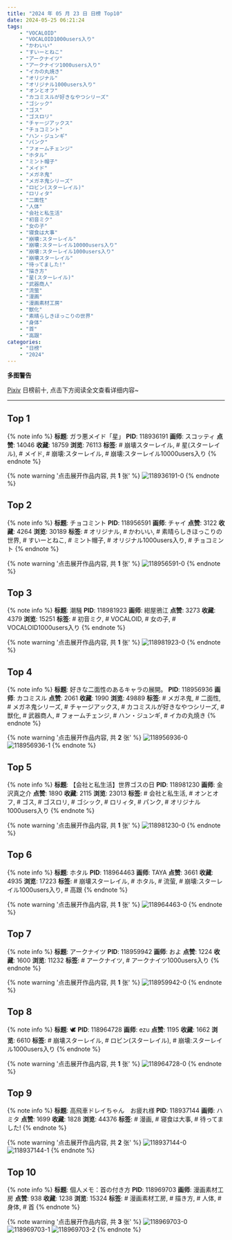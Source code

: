 ```yaml
---
title: "2024 年 05 月 23 日 日榜 Top10"
date: 2024-05-25 06:21:24
tags:
    - "VOCALOID"
    - "VOCALOID1000users入り"
    - "かわいい"
    - "すいーとねこ"
    - "アークナイツ"
    - "アークナイツ1000users入り"
    - "イカの丸焼き"
    - "オリジナル"
    - "オリジナル1000users入り"
    - "オンとオフ"
    - "カコミスルが好きなやつシリーズ"
    - "ゴシック"
    - "ゴス"
    - "ゴスロリ"
    - "チャージアックス"
    - "チョコミント"
    - "ハン・ジュンギ"
    - "パンク"
    - "フォームチェンジ"
    - "ホタル"
    - "ミント帽子"
    - "メイド"
    - "メガネ鬼"
    - "メガネ鬼シリーズ"
    - "ロビン(スターレイル)"
    - "ロリィタ"
    - "二面性"
    - "人体"
    - "会社と私生活"
    - "初音ミク"
    - "女の子"
    - "寝食は大事"
    - "崩壊:スターレイル"
    - "崩壊:スターレイル10000users入り"
    - "崩壊:スターレイル1000users入り"
    - "崩壊スターレイル"
    - "待ってました!"
    - "描き方"
    - "星(スターレイル)"
    - "武器商人"
    - "流萤"
    - "漫画"
    - "漫画素材工房"
    - "獣化"
    - "素晴らしきほっこりの世界"
    - "身体"
    - "首"
    - "高跟"
categories:
    - "日榜"
    - "2024"
---
```


<i class="fa fa-triangle-exclamation"></i>**多图警告**<i class="fa fa-triangle-exclamation"></i>

[Pixiv](https://www.pixiv.net/) 日榜前十, 点击下方阅读全文查看详细内容~

<!-- more -->

---

## Top 1

{% note info %}
**标题**: ガラ悪メイド「星」
**PID**: 118936191 **画师**: スコッティ
**点赞**: 14046 **收藏**: 18759 **浏览**: 76113
**标签**: # 崩壊スターレイル, # 星(スターレイル), # メイド, # 崩壊:スターレイル, # 崩壊:スターレイル10000users入り
{% endnote %}

{% note warning '点击展开作品内容, 共 **1** 张' %}
![118936191-0](https://i.pixiv.re/img-original/img/2024/05/22/00/00/26/118936191_p0.jpg)
{% endnote %}

## Top 2

{% note info %}
**标题**: チョコミント
**PID**: 118956591 **画师**: チャイ
**点赞**: 3122 **收藏**: 4264 **浏览**: 30189
**标签**: # オリジナル, # かわいい, # 素晴らしきほっこりの世界, # すいーとねこ, # ミント帽子, # オリジナル1000users入り, # チョコミント
{% endnote %}

{% note warning '点击展开作品内容, 共 **1** 张' %}
![118956591-0](https://i.pixiv.re/img-original/img/2024/05/22/20/30/05/118956591_p0.png)
{% endnote %}

## Top 3

{% note info %}
**标题**: 潮騒
**PID**: 118981923 **画师**: 紺屋鴉江
**点赞**: 3273 **收藏**: 4379 **浏览**: 15251
**标签**: # 初音ミク, # VOCALOID, # 女の子, # VOCALOID1000users入り
{% endnote %}

{% note warning '点击展开作品内容, 共 **1** 张' %}
![118981923-0](https://i.pixiv.re/img-original/img/2024/05/23/19/24/43/118981923_p0.jpg)
{% endnote %}

## Top 4

{% note info %}
**标题**: 好きな二面性のあるキャラの展開。
**PID**: 118956936 **画师**: カコミスル
**点赞**: 2061 **收藏**: 1990 **浏览**: 49889
**标签**: # メガネ鬼, # 二面性, # メガネ鬼シリーズ, # チャージアックス, # カコミスルが好きなやつシリーズ, # 獣化, # 武器商人, # フォームチェンジ, # ハン・ジュンギ, # イカの丸焼き
{% endnote %}

{% note warning '点击展开作品内容, 共 **2** 张' %}
![118956936-0](https://i.pixiv.re/img-original/img/2024/05/22/20/42/03/118956936_p0.jpg)
![118956936-1](https://i.pixiv.re/img-original/img/2024/05/22/20/42/03/118956936_p1.jpg)
{% endnote %}

## Top 5

{% note info %}
**标题**: 【会社と私生活】世界ゴスの日
**PID**: 118981230 **画师**: 金沢真之介
**点赞**: 1890 **收藏**: 2115 **浏览**: 23013
**标签**: # 会社と私生活, # オンとオフ, # ゴス, # ゴスロリ, # ゴシック, # ロリィタ, # パンク, # オリジナル1000users入り
{% endnote %}

{% note warning '点击展开作品内容, 共 **1** 张' %}
![118981230-0](https://i.pixiv.re/img-original/img/2024/05/23/18/58/55/118981230_p0.jpg)
{% endnote %}

## Top 6

{% note info %}
**标题**: ホタル
**PID**: 118964463 **画师**: TAYA
**点赞**: 3661 **收藏**: 4935 **浏览**: 17223
**标签**: # 崩壊スターレイル, # ホタル, # 流萤, # 崩壊:スターレイル1000users入り, # 高跟
{% endnote %}

{% note warning '点击展开作品内容, 共 **1** 张' %}
![118964463-0](https://i.pixiv.re/img-original/img/2024/05/23/00/14/56/118964463_p0.jpg)
{% endnote %}

## Top 7

{% note info %}
**标题**: アークナイツ
**PID**: 118959942 **画师**: およ
**点赞**: 1224 **收藏**: 1600 **浏览**: 11232
**标签**: # アークナイツ, # アークナイツ1000users入り
{% endnote %}

{% note warning '点击展开作品内容, 共 **1** 张' %}
![118959942-0](https://i.pixiv.re/img-original/img/2024/05/22/22/10/25/118959942_p0.png)
{% endnote %}

## Top 8

{% note info %}
**标题**: 🕊️
**PID**: 118964728 **画师**: ezu
**点赞**: 1195 **收藏**: 1662 **浏览**: 6610
**标签**: # 崩壊スターレイル, # ロビン(スターレイル), # 崩壊:スターレイル1000users入り
{% endnote %}

{% note warning '点击展开作品内容, 共 **1** 张' %}
![118964728-0](https://i.pixiv.re/img-original/img/2024/05/23/00/23/29/118964728_p0.jpg)
{% endnote %}

## Top 9

{% note info %}
**标题**: 高飛車ドレイちゃん　お疲れ様
**PID**: 118937144 **画师**: ハミタ
**点赞**: 1699 **收藏**: 1828 **浏览**: 44376
**标签**: # 漫画, # 寝食は大事, # 待ってました!
{% endnote %}

{% note warning '点击展开作品内容, 共 **2** 张' %}
![118937144-0](https://i.pixiv.re/img-original/img/2024/05/22/00/21/31/118937144_p0.png)
![118937144-1](https://i.pixiv.re/img-original/img/2024/05/22/00/21/31/118937144_p1.png)
{% endnote %}

## Top 10

{% note info %}
**标题**: 個人メモ：首の付き方
**PID**: 118969703 **画师**: 漫画素材工房
**点赞**: 938 **收藏**: 1238 **浏览**: 15324
**标签**: # 漫画素材工房, # 描き方, # 人体, # 身体, # 首
{% endnote %}

{% note warning '点击展开作品内容, 共 **3** 张' %}
![118969703-0](https://i.pixiv.re/img-original/img/2024/05/23/06/00/09/118969703_p0.jpg)
![118969703-1](https://i.pixiv.re/img-original/img/2024/05/23/06/00/09/118969703_p1.jpg)
![118969703-2](https://i.pixiv.re/img-original/img/2024/05/23/06/00/09/118969703_p2.jpg)
{% endnote %}
